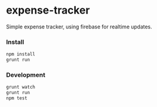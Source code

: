 # expense-tracker

Simple expense tracker, using firebase for realtime updates.

### Install

```sh
npm install
grunt run
```

### Development

```sh
grunt watch
grunt run
npm test
```
